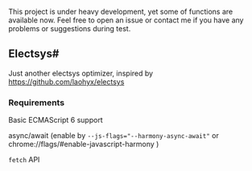This project is under heavy development, yet some of functions are available now. Feel free to open an issue or contact me if you have any problems or suggestions during test.


## Electsys&#35;


Just another electsys optimizer, inspired by https://github.com/laohyx/electsys

### Requirements

Basic ECMAScript 6 support

async/await (enable by `--js-flags="--harmony-async-await"` or chrome://flags/#enable-javascript-harmony )

`fetch` API
